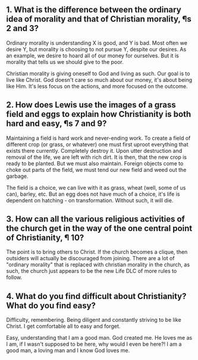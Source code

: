 ## 1. What is the difference between the ordinary idea of morality and that of Christian morality, ¶s 2 and 3? 

Ordinary morality is understanding X is good, and Y is bad. Most often we desire Y, but morality is choosing to not pursue Y, despite our desires. As an example, we desire to hoard all of our money for ourselves. But it is morality that tells us we should give to the poor.

Christian morality is giving oneself to God and living as such. Our goal is to live like Christ. God doesn't care so much about our money, it's about being like Him. It's less focus on the actions, and more focused on the outcome.
## 2. How does Lewis use the images of a grass field and eggs to explain how Christianity is both hard and easy, ¶s 7 and 9? 

Maintaining a field is hard work and never-ending work. To create a field of different crop (or grass, or whatever) one must first uproot everything that exists there currently. Completely destroy it. Upon utter destruction and removal of the life, we are left with rich dirt. It is then, that the new crop is ready to be planted. But we must also maintain. Foreign objects come to choke out parts of the field, we must tend our new field and weed out the garbage.

The field is a choice, we can live with it as grass, wheat (well, some of us can), barley, etc. But an egg does not have much of a choice, it's life is dependent on hatching - on transformation. Without such, it will die.
## 3. How can all the various religious activities of the church get in the way of the one central point of Christianity, ¶ 10? 

The point is to bring others to Christ. If the church becomes a clique, then outsiders will actually be discouraged from joining. There are a lot of "ordinary morality" that is replaced with christian morality in the church, as such, the church just appears to be the new Life DLC of more rules to follow.
## 4. What do you find difficult about Christianity? What do you find easy? 

Difficulty, remembering. Being diligent and constantly striving to be like Christ. I get comfortable all to easy and forget.

Easy, understanding that I am a good man. God created me. He loves me as I am, if I wasn't supposed to be here, why would I even be here?! I am a good man, a loving man and I know God loves me.
